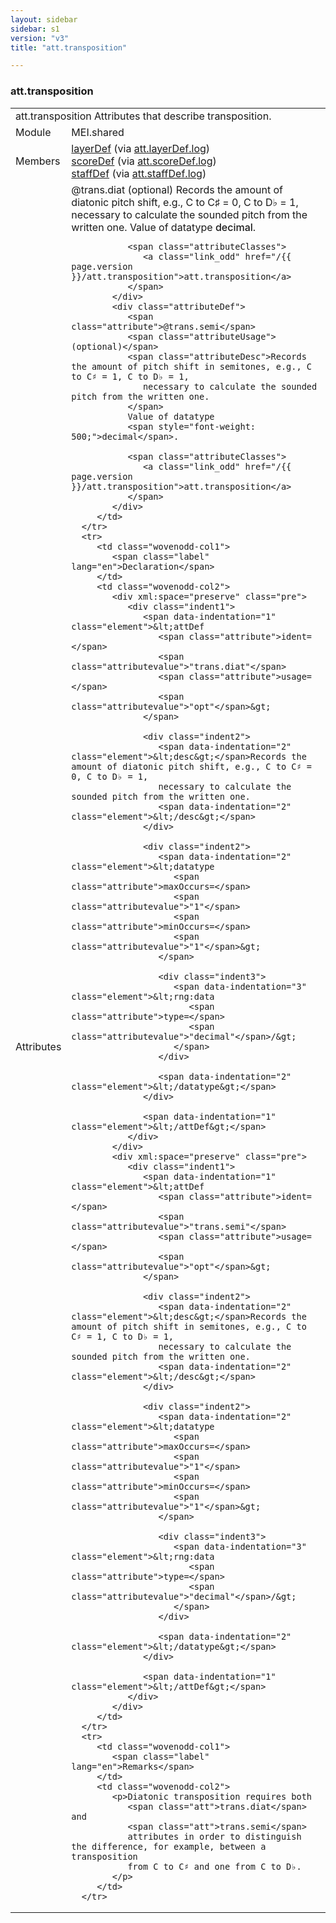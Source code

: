 ```yaml
---
layout: sidebar
sidebar: s1
version: "v3"
title: "att.transposition"

---
```


<div class="classSpec att">
   <h3 id="att.transposition">att.transposition</h3>
   <table class="wovenodd">
      <tr>
         <td colspan="2" class="wovenodd-col2">
            <span class="label">att.transposition</span> Attributes that describe transposition.
         </td>
      </tr>
      <tr>
         <td class="wovenodd-col1">
            <span class="label" lang="en">Module</span>
         </td>
         <td class="wovenodd-col2">MEI.shared</td>
      </tr>
      <tr>
         <td class="wovenodd-col1">
            <span class="label" lang="en">Members</span>
         </td>
         <td class="wovenodd-col2">
            <div class="parent">
               <div>
                  <a class="link_odd_elementSpec" href="/{{ page.version }}/layerDef">layerDef</a>
                  <span> (via 
                     <a class="link_odd_classSpec" href="/{{ page.version }}/att.layerDef.log">att.layerDef.log</a>)
                  </span>
               </div>
               <div>
                  <a class="link_odd_elementSpec" href="/{{ page.version }}/scoreDef">scoreDef</a>
                  <span> (via 
                     <a class="link_odd_classSpec" href="/{{ page.version }}/att.scoreDef.log">att.scoreDef.log</a>)
                  </span>
               </div>
               <div>
                  <a class="link_odd_elementSpec" href="/{{ page.version }}/staffDef">staffDef</a>
                  <span> (via 
                     <a class="link_odd_classSpec" href="/{{ page.version }}/att.staffDef.log">att.staffDef.log</a>)
                  </span>
               </div>
            </div>
         </td>
      </tr>
      <tr>
         <td class="wovenodd-col1">
            <span class="label" lang="en">Attributes</span>
         </td>
         <td class="wovenodd-col2">
            <div class="attributeDef">
               <span class="attribute">@trans.diat</span>
               <span class="attributeUsage">(optional)</span>
               <span class="attributeDesc">Records the amount of diatonic pitch shift, e.g., C to C♯ = 0, C to D♭ = 1,
                  necessary to calculate the sounded pitch from the written one.
               </span>
               Value of datatype 
               <span style="font-weight: 500;">decimal</span>.
               
               <span class="attributeClasses">
                  <a class="link_odd" href="/{{ page.version }}/att.transposition">att.transposition</a>
               </span>
            </div>
            <div class="attributeDef">
               <span class="attribute">@trans.semi</span>
               <span class="attributeUsage">(optional)</span>
               <span class="attributeDesc">Records the amount of pitch shift in semitones, e.g., C to C♯ = 1, C to D♭ = 1,
                  necessary to calculate the sounded pitch from the written one.
               </span>
               Value of datatype 
               <span style="font-weight: 500;">decimal</span>.
               
               <span class="attributeClasses">
                  <a class="link_odd" href="/{{ page.version }}/att.transposition">att.transposition</a>
               </span>
            </div>
         </td>
      </tr>
      <tr>
         <td class="wovenodd-col1">
            <span class="label" lang="en">Declaration</span>
         </td>
         <td class="wovenodd-col2">
            <div xml:space="preserve" class="pre">
               <div class="indent1">
                  <span data-indentation="1" class="element">&lt;attDef 
                     <span class="attribute">ident=</span>
                     <span class="attributevalue">"trans.diat"</span> 
                     <span class="attribute">usage=</span>
                     <span class="attributevalue">"opt"</span>&gt;
                  </span>
                  
                  <div class="indent2">
                     <span data-indentation="2" class="element">&lt;desc&gt;</span>Records the amount of diatonic pitch shift, e.g., C to C♯ = 0, C to D♭ = 1,
                     necessary to calculate the sounded pitch from the written one.
                     <span data-indentation="2" class="element">&lt;/desc&gt;</span>
                  </div>
                  
                  <div class="indent2">
                     <span data-indentation="2" class="element">&lt;datatype 
                        <span class="attribute">maxOccurs=</span>
                        <span class="attributevalue">"1"</span> 
                        <span class="attribute">minOccurs=</span>
                        <span class="attributevalue">"1"</span>&gt;
                     </span>
                     
                     <div class="indent3">
                        <span data-indentation="3" class="element">&lt;rng:data 
                           <span class="attribute">type=</span>
                           <span class="attributevalue">"decimal"</span>/&gt;
                        </span>
                     </div>
                     
                     <span data-indentation="2" class="element">&lt;/datatype&gt;</span>
                  </div>
                  
                  <span data-indentation="1" class="element">&lt;/attDef&gt;</span>
               </div>
            </div>
            <div xml:space="preserve" class="pre">
               <div class="indent1">
                  <span data-indentation="1" class="element">&lt;attDef 
                     <span class="attribute">ident=</span>
                     <span class="attributevalue">"trans.semi"</span> 
                     <span class="attribute">usage=</span>
                     <span class="attributevalue">"opt"</span>&gt;
                  </span>
                  
                  <div class="indent2">
                     <span data-indentation="2" class="element">&lt;desc&gt;</span>Records the amount of pitch shift in semitones, e.g., C to C♯ = 1, C to D♭ = 1,
                     necessary to calculate the sounded pitch from the written one.
                     <span data-indentation="2" class="element">&lt;/desc&gt;</span>
                  </div>
                  
                  <div class="indent2">
                     <span data-indentation="2" class="element">&lt;datatype 
                        <span class="attribute">maxOccurs=</span>
                        <span class="attributevalue">"1"</span> 
                        <span class="attribute">minOccurs=</span>
                        <span class="attributevalue">"1"</span>&gt;
                     </span>
                     
                     <div class="indent3">
                        <span data-indentation="3" class="element">&lt;rng:data 
                           <span class="attribute">type=</span>
                           <span class="attributevalue">"decimal"</span>/&gt;
                        </span>
                     </div>
                     
                     <span data-indentation="2" class="element">&lt;/datatype&gt;</span>
                  </div>
                  
                  <span data-indentation="1" class="element">&lt;/attDef&gt;</span>
               </div>
            </div>
         </td>
      </tr>
      <tr>
         <td class="wovenodd-col1">
            <span class="label" lang="en">Remarks</span>
         </td>
         <td class="wovenodd-col2">
            <p>Diatonic transposition requires both 
               <span class="att">trans.diat</span> and 
               <span class="att">trans.semi</span>
               attributes in order to distinguish the difference, for example, between a transposition
               from C to C♯ and one from C to D♭.
            </p>
         </td>
      </tr>
   </table>
</div>